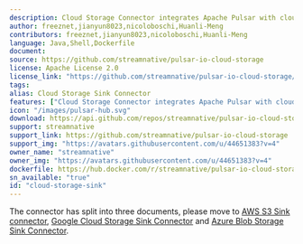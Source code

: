 ```yaml
---
description: Cloud Storage Connector integrates Apache Pulsar with cloud storage.
author: freeznet,jianyun8023,nicoloboschi,Huanli-Meng
contributors: freeznet,jianyun8023,nicoloboschi,Huanli-Meng
language: Java,Shell,Dockerfile
document:
source: https://github.com/streamnative/pulsar-io-cloud-storage
license: Apache License 2.0
license_link: "https://github.com/streamnative/pulsar-io-cloud-storage/blob/master/LICENSE"
tags: 
alias: Cloud Storage Sink Connector
features: ["Cloud Storage Connector integrates Apache Pulsar with cloud storage."]
icon: "/images/pulsar-hub.svg"
download: https://api.github.com/repos/streamnative/pulsar-io-cloud-storage/tarball/refs/tags/v3.1.2.3
support: streamnative
support_link: https://github.com/streamnative/pulsar-io-cloud-storage
support_img: "https://avatars.githubusercontent.com/u/44651383?v=4"
owner_name: "streamnative"
owner_img: "https://avatars.githubusercontent.com/u/44651383?v=4"
dockerfile: https://hub.docker.com/r/streamnative/pulsar-io-cloud-storage
sn_available: "true"
id: "cloud-storage-sink"
---
```



The connector has split into three documents, please move to [AWS S3 Sink connector](https://docs.streamnative.io/hub/connector-aws-s3-sink), [Google Cloud Storage Sink Connector](https://docs.streamnative.io/hub/connector-google-cloud-storage-sink) and [Azure Blob Storage Sink Connector](https://docs.streamnative.io/hub/connector-azure-blob-storage-sink).

